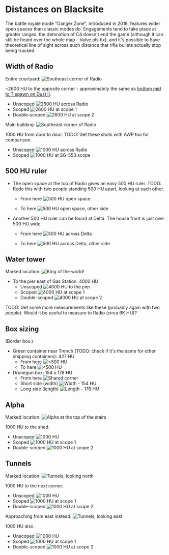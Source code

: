 Distances on Blacksite
======================

The battle royale mode "Danger Zone", introduced in 2018, features wider open
spaces than classic modes do. Engagements tend to take place at greater ranges,
the detonation of C4 doesn't end the game (although it can still be heard over
the whole map - Valve pls fix), and it's possible to have theoretical line of
sight across such distance that rifle bullets actually stop being tracked.

Width of Radio
--------------

Entire courtyard: ![](images/Blacksite_Radio_Mark.png "Southeast corner of Radio")

~2600 HU to the opposite corner - approximately the same as [bottom mid to T
spawn on Dust II](DustII.md#mid-to-t-spawn).

* Unscoped ![](images/Blacksite_Radio_Width.png "2600 HU across Radio")
* Scoped ![](images/Blacksite_Radio_Width_scope1.png "2600 HU at scope 1")
* Double-scoped ![](images/Blacksite_Radio_Width_scope2.png "2600 HU at scope 2")

Main building: ![](images/Blacksite_Radio_Mark2.png "Southeast corner of Radio")

1000 HU from door to door. TODO: Get these shots with AWP too for comparison.

* Unscoped ![](images/Blacksite_Radio_DoortoDoor.png "1000 HU across Radio")
* Scoped ![](images/Blacksite_Radio_DoortoDoor_scope1.png "1000 HU at SG-553 scope")

500 HU ruler
------------

* The open space at the top of Radio gives an easy 500 HU ruler. TODO: Redo this
with two people standing 500 HU apart, looking at each other.

  - From here ![](images/Blacksite_Radio_Top.png "500 HU open space")

  - To here ![](images/Blacksite_Radio_Top_500.png "500 HU open space, other side")

* Another 500 HU ruler can be found at Delta. The house front is just over 500 HU wide.

  - From here ![](images/Blacksite_Delta_Front.png "500 HU across Delta")

  - To here ![](images/Blacksite_Delta_Front_500.png "500 HU across Delta, other side")

Water tower
-----------

Marked location: ![](images/Blacksite_Watertower_Mark.png "King of the world!")

* To the pier east of Gas Station: 4000 HU
  - Unscoped ![](images/Blacksite_Watertower_4000.png "4000 HU to the pier")
  - Scoped ![](images/Blacksite_Watertower_4000_scope1.png "4000 HU at scope 1")
  - Double-scoped ![](images/Blacksite_Watertower_4000_scope2.png "4000 HU at scope 2")

TODO: Get some more measurements like these (probably again with two people).
Would it be useful to measure to Radio (circa 6K HU)?

Box sizing
----------

(Border box.)

* Green container near Trench (TODO: check if it's the same for other shipping
containers): 427 HU
  - From here ![](images/Blacksite_Container_Mark.png "<500 HU")
  - To here ![](images/Blacksite_Container_427.png "<500 HU")
* Dronegun box: 154 x 178 HU
  - From here ![](images/Blacksite_Dronegun_Mark.png "Shared corner")
  - Short side (width) ![](images/Blacksite_Dronegun_Width.png "Width - 154 HU")
  - Long side (length) ![](images/Blacksite_Dronegun_Length.png "Length - 178 HU")

Alpha
-----

Marked location: ![](images/Blacksite_Alpha_Mark.png "Alpha at the top of the stairs")

1000 HU to the shed.

* Unscoped ![](images/Blacksite_Alpha_Shed.png "1000 HU")
* Scoped ![](images/Blacksite_Alpha_Shed_scope1.png "1000 HU at scope 1")
* Double-scoped ![](images/Blacksite_Alpha_Shed_scope2.png "1000 HU at scope 2")

Tunnels
-------

Marked location: ![](images/Blacksite_Tunnels_Mark.png "Tunnels, looking north")

1000 HU to the next corner.

* Unscoped ![](images/Blacksite_Tunnels_North.png "1000 HU")
* Scoped ![](images/Blacksite_Tunnels_North_scope1.png "1000 HU at scope 1")
* Double-scoped ![](images/Blacksite_Tunnels_North_scope2.png "1000 HU at scope 2")

Approaching from east instead: ![](images/Blacksite_Tunnels_Mark2.png "Tunnels, looking east")

1000 HU also.

* Unscoped ![](images/Blacksite_Tunnels_East.png "1000 HU")
* Scoped ![](images/Blacksite_Tunnels_East_scope1.png "1000 HU at scope 1")
* Double-scoped ![](images/Blacksite_Tunnels_East_scope2.png "1000 HU at scope 2")
